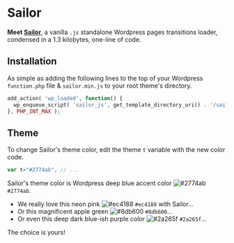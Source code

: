 # Sailor

**Meet [Sailor][1]**, a vanilla `.js` standalone Wordpress pages transitions loader, condensed in a 1.3 kilobytes, one-line of code.

## Installation

As simple as adding the following lines to the top of your Wordpress `function.php` file & `sailor.min.js` to your root theme's directory.

```php
add_action( 'wp_loaded', function() {
  wp_enqueue_script( 'sailor_js', get_template_directory_uri() . '/sailor.min.js', array(), '1.0.0', true );
}, PHP_INT_MAX );
```
## Theme

To change Sailor's theme color, edit the theme ` t ` variable with the new color code.

```js
var t="#2774ab", // ...
```

Sailor's theme color is Wordpress deep blue accent color ![#2774ab](https://via.placeholder.com/15/2774ab/000000?text=+) `#2774ab`.

- We really love this neon pink ![#ec4188](https://via.placeholder.com/15/ec4188/000000?text=+) `#ec4188` with Sailor...
- Or this magnificent apple green ![#8db600](https://via.placeholder.com/15/8db600/000000?text=+) `#8db600`...
- Or even this deep dark blue-ish purple color ![#2a265f](https://via.placeholder.com/15/2a265f/000000?text=+) `#2a265f`...

The choice is yours!

[1]: https://github.com/amarinediary/Sailor/blob/main/README.md

